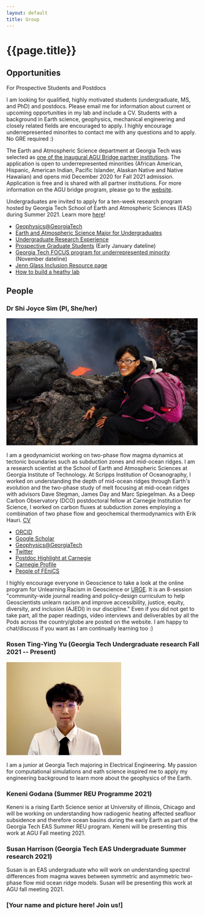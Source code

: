 ```yaml
---
layout: default
title: Group
---
```

# {{page.title}}

## Opportunities
For Prospective Students and Postdocs

I am looking for qualified, highly motivated students (undergraduate, MS, and PhD) and postdocs. Please email me for information about current or upcoming opportunities in my lab and include a CV. Students with a background in Earth science, geophysics, mechanical engineering and closely related fields are encouraged to apply. I highly encourage underrepresented minorites to contact me with any questions and to apply. No GRE required :) 

The Earth and Atmospheric Science department at Georgia Tech was selected as [one of the inaugural AGU Bridge partner institutions](https://fromtheprow.agu.org/agu-announces-2020-bridge-program-partners/). The application is open to underrepresented minorities (African American, Hispanic, American Indian, Pacific Islander, Alaskan Native and Native Hawaiian) and opens mid December 2020 for Fall 2021 admission. Application is free and is shared with all partner institutions. For more information on the AGU bridge program, please go to the [website](https://www.agu.org/bridge-program#3).

Undergraduates are invited to apply for a ten-week research program hosted by Georgia Tech School of Earth and Atmospheric Sciences (EAS) during Summer 2021. Learn more [here](https://easreu.eas.gatech.edu/)!

* [Geophysics@GeorgiaTech](http://geophysics.eas.gatech.edu/) 
* [Earth and Atmospheric Science Major for Undergraduates](https://eas.gatech.edu/undergrad/prospective-undergraduate-students)
* [Undergraduate Research Experience](https://easreu.eas.gatech.edu/)
* [Prospective Graduate Students](https://eas.gatech.edu/graduate/prospective-graduate-students) (Early January dateline)
* [Georgia Tech FOCUS program for underrepresented minority](https://focus.gatech.edu/) (November dateline)
* [Jenn Glass Inclusion Resource page](http://www.jenniferglass.com/Jennifer_Glass/Inclusion.html)
* [How to build a heathy lab](https://www.nature.com/collections/pmlcrkkyyq)

<!--- ### Postdoctoral Fellow position in Computational Geodynamics at Georgia Institute of Technology --->
<!--- [Apply here!](https://careers.hprod.onehcm.usg.edu/psc/careers/CAREERS/HRMS/c/HRS_HRAM_FL.HRS_CG_SEARCH_FL.GBL?Page=HRS_APP_JBPST_FL&Action=U&FOCUS=Applicant&SiteId=03000&JobOpeningId=230846&PostingSeq=1&)   --->

<!---Postdoctoral Research Fellow position in Computational Geodynamics --->
<!---Georgia Institute of Technology--->
<!---Atlanta, Georgia, USA--->

<!---The School of Earth and Atmospheric Sciences at Georgia Institute of Technology is seeking a postdoctoral scholar in Computational Geophysics/Geodynamics, specializing in numerical modeling of tectonic and/or planetary processes. The candidate must hold a PhD in geophysics, physics, mathematics, mechanical engineering, or related field. Familiarity with the development of scientific codes along with a strong understanding of theory and numerical methods used in geodynamic modelling is highly desired. The specific research topic is open and will be chosen based on the mutual interests of the postdoctoral scholar and the supervisor. Access to high-performance computing resources is available through the Partnership for an Advanced Computing Environment (PACE) at Georgia Tech.--->

<!---This is a fixed term position for 18-months to begin no later than Spring 2022. The postdoctoral scholar will be supervised by Dr Shi Joyce Sim (https://joycesim.github.io/).  --->

<!---Georgia Tech provides equal opportunity to all faculty, staff, students, and all other members of the Georgia Tech community, including applicants for admission and/or employment, contractors, volunteers, and participants in institutional programs, activities, or services. Georgia Tech complies with all applicable laws and regulations governing equal opportunity in the workplace and in educational activities. Georgia Tech prohibits discrimination, including discriminatory harassment, on the basis of race, ethnicity, ancestry, color, religion, sex (including pregnancy), sexual orientation, gender identity, national origin, age, disability, genetics, or veteran status in its programs, activities, employment, and admissions. This prohibition applies to faculty, staff, students, and all other members of the Georgia Tech community, including affiliates, invitees, and guests.---> 

<!---Application review will begin on October 15th. Applications will be accepted until the position is filled. CV with at least three references is required and a cover letter is highly recommended. Georgia Institute of Technology is in Atlanta, Georgia, an exciting and growing metropolitan city that has an affordable standard of living. Please [apply here!](https://careers.hprod.onehcm.usg.edu/psc/careers/CAREERS/HRMS/c/HRS_HRAM_FL.HRS_CG_SEARCH_FL.GBL?Page=HRS_APP_JBPST_FL&Action=U&FOCUS=Applicant&SiteId=03000&JobOpeningId=230846&PostingSeq=1&)--->

<!---For more information, please contact Dr Shi Joyce Sim (jssim@eas.gatech.edu)--->

## People 

### Dr Shi Joyce Sim (PI, She/her)
<img src="/image/Profile3.JPG" alt="Kamchatka 2013" title="Kamchatka 2013." width="500" />

I am a geodynamicist working on two-phase flow magma dynamics at tectonic boundaries such as subduction zones and mid-ocean ridges. I am a research scientist at the School of Earth and Atmospheric Sciences at Georgia Institute of Technology. At Scripps Institution of Oceanography, I worked on understanding the depth of mid-ocean ridges through Earth's evolution and the two-phase study of melt focusing at mid-ocean ridges with advisors Dave Stegman, James Day and Marc Spiegelman. As a Deep Carbon Observatory (DCO) postdoctoral fellow at Carnegie Institution for Science, I worked on carbon fluxes at subduction zones employing a combination of two phase flow and geochemical thermodynamics with Erik Hauri. [CV](https://joycesim.github.io/cv/)

* [ORCID](https://orcid.org/0000-0002-2469-1665)
* [Google Scholar](https://scholar.google.com/citations?user=u2L2NLEAAAAJ&hl=en&authuser=1)
* [Geophysics@GeorgiaTech](http://geophysics.eas.gatech.edu/)
* [Twitter](https://twitter.com/SimDynamics)
* [Postdoc Highlight at Carnegie](https://dtm.carnegiescience.edu/news/postdoc-spotlight-modelling-mid-ocean-ridges-joyce-sim)
* [Carnegie Profile](https://dtm.carnegiescience.edu/people/postdoctoral/shi-joyce-sim)
* [People of FEniCS](https://fenicsproject.org/people-of-fenics/)

I highly encourage everyone in Geoscience to take a look at the online program for Unlearning Racism in Geoscience or [URGE](www.urgeoscience.org). It is an 8-session "community-wide journal reading and policy-design curriculum to help Geoscientists unlearn racism and improve accessibility, justice, equity, diversity, and inclusion (AJEDI) in our discipline." Even if you did not get to take part, all the paper readings, video interviews and deliverables by all the Pods across the country/globe are posted on the website. I am happy to chat/discuss if you want as I am continually learning too :) 

### Rosen Ting-Ying Yu (Georgia Tech Undergraduate research Fall 2021 -- Present)
<img src="/image/Rosenprofilepic.jpg" alt="Rosen" title="Rosen" width="300" />

I am a junior at Georgia Tech majoring in Electrical Engineering. My passion for computational simulations and eath science inspired me to apply my engineering background to learn more about the geophysics of the Earth.

### Keneni Godana (Summer REU Programme 2021)
Keneni is a rising Earth Science senior at University of illinois, Chicago and will be working on understanding how radiogenic heating affected seafloor subsidence and therefore ocean basins during the early Earth as part of the Georgia Tech EAS Summer REU program. Keneni will be presenting this work at AGU Fall meeting 2021. 

### Susan Harrison (Georgia Tech EAS Undergraduate Summer research 2021)
Susan is an EAS undergraduate who will work on understanding spectral differences from magma waves between symmetric and asymmetric two-phase flow mid ocean ridge models. Susan will be presenting this work at AGU fall meeting 2021.

### [Your name and picture here! Join us!]
